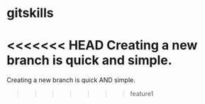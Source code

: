 # gitskills

<<<<<<< HEAD
Creating a new branch is quick and simple.
=======
Creating a new branch is quick AND simple.
>>>>>>> feature1
